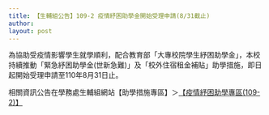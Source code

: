 ```yaml
---
title: 【生輔組公告】109-2 疫情紓困助學金開始受理申請(8/31截止)
author: 
layout: post
---
```


為協助受疫情影響學生就學順利，配合教育部「大專校院學生紓困助學金」，本校持續推動「緊急紓困助學金(世新急難)」及「校外住宿租金補貼」助學措施，即日起開始受理申請至110年8月31日止。

相關資訊公告在學務處生輔組網站【助學措施專區】＞[【疫情紓困助學專區(109-2)】](http://osa.web.shu.edu.tw/%e7%94%9f%e8%bc%94%e7%b5%84%e9%a6%96%e9%a0%81/%e7%96%ab%e6%83%85%e7%b4%93%e5%9b%b0%e5%b0%88%e5%8d%80/)
